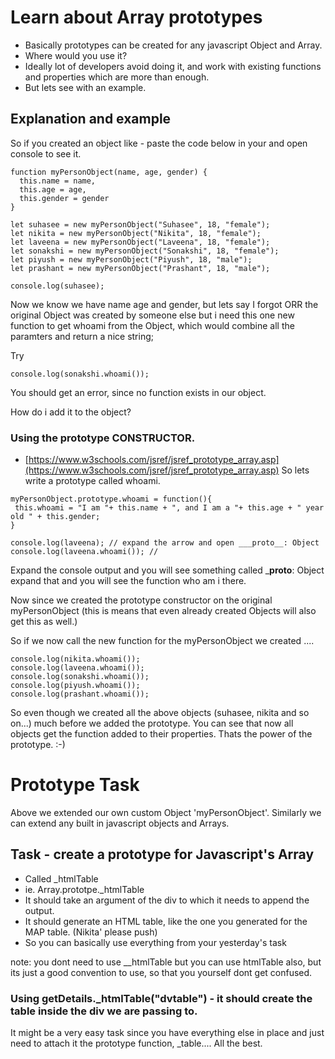 # Learn about Array prototypes 
- Basically prototypes can be created for any javascript Object and Array.
- Where would you use it?
- Ideally lot of developers avoid doing it, and work with existing functions and properties which are more than enough.
- But lets see with an example. 

## Explanation and example
So if you created an object like - paste the code below in your <script> </script> and open console to see it.

```
function myPersonObject(name, age, gender) {
  this.name = name,
  this.age = age,
  this.gender = gender
}

let suhasee = new myPersonObject("Suhasee", 18, "female");
let nikita = new myPersonObject("Nikita", 18, "female");
let laveena = new myPersonObject("Laveena", 18, "female");
let sonakshi = new myPersonObject("Sonakshi", 18, "female");
let piyush = new myPersonObject("Piyush", 18, "male");
let prashant = new myPersonObject("Prashant", 18, "male");

console.log(suhasee);
```
Now we know we have name age and gender, but lets say I forgot ORR the original Object was created by someone else
but i need this one new function to get whoami from the Object, which would combine all the paramters and return a 
nice string; 

Try
```
console.log(sonakshi.whoami());
```
You should get an error, since no function exists in our object.

How do i add it to the object?

### Using the prototype CONSTRUCTOR. 
- [https://www.w3schools.com/jsref/jsref_prototype_array.asp](https://www.w3schools.com/jsref/jsref_prototype_array.asp)
So lets write a prototype called whoami.

```
myPersonObject.prototype.whoami = function(){
 this.whoami = "I am "+ this.name + ", and I am a "+ this.age + " year old " + this.gender; 
}

console.log(laveena); // expand the arrow and open ___proto__: Object
console.log(laveena.whoami()); //
```

Expand the console output and you will see something called ___proto__: Object expand that and you will see the
function who am i there. 

Now since we created the prototype constructor on the original myPersonObject 
(this is means that even already created Objects will also get this as well.)

So if we now call the new function for the myPersonObject we created ....

```
console.log(nikita.whoami());
console.log(laveena.whoami());
console.log(sonakshi.whoami());
console.log(piyush.whoami());
console.log(prashant.whoami());
```

So even though we created all the above objects (suhasee, nikita and so on...) much before we added the prototype. 
You can see that now all objects get the function added to their properties. Thats the power of the prototype. :-)

# Prototype Task
Above we extended our own custom Object 'myPersonObject'. Similarly we can extend any built in javascript objects 
and Arrays. 

## Task - create a prototype for Javascript's Array 

- Called _htmlTable 
- ie. Array.prototpe._htmlTable
- It should take an argument of the div to which it needs to append the output.
- It should generate an HTML table, like the one you generated for the MAP table. (Nikita' please push)
- So you can basically use everything from your yesterday's task 

note: you dont need to use __htmlTable but you can use htmlTable also, but its just a good convention to use, so that you
yourself dont get confused.

### Using getDetails._htmlTable("dvtable") - it should create the table inside the div we are passing to.

It might be a very easy task since you have everything else in place and just need to attach it the prototype function,
_table.... All the best. 


